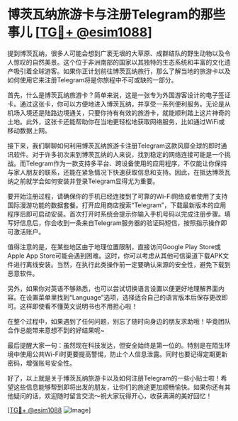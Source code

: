 # 博茨瓦纳旅游卡与注册Telegram的那些事儿 [[TG💪+ @esim1088](https://t.me/s/esim1088)]

提到博茨瓦纳，很多人可能会想到广袤无垠的大草原、成群结队的野生动物以及令人惊叹的自然美景。这个位于非洲南部的国家以其独特的生态系统和丰富的文化遗产吸引着全球游客。如果你正计划前往博茨瓦纳旅行，那么了解当地的旅游卡以及如何使用它来注册Telegram将是你旅程中不可或缺的一部分。

首先，什么是博茨瓦纳旅游卡？简单来说，这是一张专为外国游客设计的电子签证卡。通过这张卡，你可以方便地进入博茨瓦纳，并享受一系列便利服务。无论是从机场入境还是陆路边境通关，只要你持有有效的旅游卡，就能顺利踏上这片神奇的土地。此外，这张卡还能帮助你在当地更轻松地获取网络服务，比如通过WiFi或移动数据上网。

接下来，我们聊聊如何利用博茨瓦纳旅游卡注册Telegram这款风靡全球的即时通讯软件。对于许多初次来到博茨瓦纳的人来说，找到稳定的网络连接可能是一个挑战。而Telegram作为一款支持多平台、跨设备使用的应用程序，不仅能让你保持与家人朋友的联系，还能在紧急情况下快速获取信息和支持。因此，在抵达博茨瓦纳之前就学会如何安装并登录Telegram显得尤为重要。

要开始注册过程，请确保你的手机已经连接到了可靠的Wi-Fi网络或者使用了支持国际漫游功能的数据套餐。打开应用商店搜索“Telegram”，下载最新版本的应用程序后即可启动安装。首次打开时系统会提示你输入手机号码以完成注册步骤。填写好信息后，你会收到一条来自Telegram服务器的验证码短信，按照指示操作即可激活账户。

值得注意的是，在某些地区由于地理位置限制，直接访问Google Play Store或Apple App Store可能会遇到困难。这时，你可以考虑从其他可信渠道下载APK文件进行离线安装。当然，在执行此类操作前一定要确认来源的安全性，避免下载到恶意软件。

另外，如果你对英语不够熟悉，也可以尝试切换语言设置以便更好地理解界面内容。在设置菜单里找到“Language”选项，选择适合自己的语言版本后保存更改即可。这样即使看不懂英文说明书也不用担心啦！

在整个过程中，如果遇到了任何问题，别忘了随时向身边的朋友求助哦！毕竟团队合作总能带来意想不到的好结果呢~

最后提醒大家一句：虽然现在科技发达，但安全始终是第一位的。特别是在陌生环境中使用公共Wi-Fi时更要提高警惕，防止个人信息泄露。同时也要记得定期更新密码，增强账号安全性。

好了，以上就是关于博茨瓦纳旅游卡以及如何注册Telegram的一些小贴士啦！希望这些信息能够帮到即将出发的朋友，让你们的旅途更加顺畅愉快。如果你还有其他疑问的话，欢迎随时留言交流～祝大家玩得开心，收获满满的美好回忆！

[[TG💪+ @esim1088](https://t.me/s/esim1088) ![Image](https://i.postimg.cc/4NQfJmqS/Snipaste-2025-05-13-00-14-12.png)]